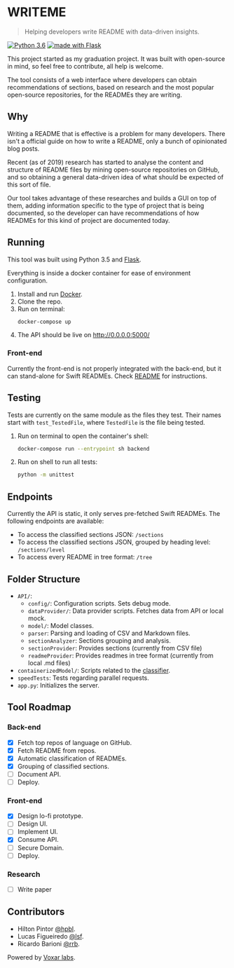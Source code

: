 # WRITEME
> Helping developers write README with data-driven insights.

[![Python 3.6](https://img.shields.io/badge/python-3.6-blue.svg)](https://www.python.org/downloads/release/python-360/)
<a href="http://flask.pocoo.org/"><img
   src="http://flask.pocoo.org/static/badges/made-with-flask-s.png"
   border="0"
   alt="made with Flask"
   title="made with Flask">
</a>

This project started as my graduation project. It was built with open-source in mind, so feel free to contribute, all help is welcome.

The tool consists of a web interface where developers can obtain recommendations of sections, based on research and the most popular open-source repositories, for the READMEs they are writing.


## Why
Writing a README that is effective is a problem for many developers. There isn't a official guide on how to write a README, only a bunch of opinionated blog posts.

Recent (as of 2019) research has started to analyse the content and structure of README files by mining open-source repositories on GitHub, and so obtaining a general data-driven idea of what should be expected of this sort of file.

Our tool takes advantage of these researches and builds a GUI on top of them, adding information specific to the type of project that is being documented, so the developer can have recommendations of how READMEs for this kind of project are documented today.

## Running
This tool was built using Python 3.5 and [Flask](http://flask.pocoo.org/).

Everything is inside a docker container for ease of environment configuration.

1. Install and run [Docker](https://www.docker.com/products/docker-desktop).
2. Clone the repo.
3. Run on terminal:
    ````bash
    docker-compose up
    ````
4. The API should be live on http://0.0.0.0:5000/

### Front-end
Currently the front-end is not properly integrated with the back-end, but it can stand-alone for Swift READMEs. Check [README](./front-end/readme-assist-tool/README.md) for instructions.

## Testing
Tests are currently on the same module as the files they test. Their names start with `test_TestedFile`, where `TestedFile` is the file being tested.

1. Run on terminal to open the container's shell:
    ```bash
    docker-compose run --entrypoint sh backend
    ```
2. Run on shell to run all tests:
    ````bash
    python -m unittest
    ````

## Endpoints
Currently the API is static, it only serves pre-fetched Swift READMEs. The following endpoints are available:
- To access the classified sections JSON: `/sections`
- To access the classified sections JSON, grouped by heading level: `/sections/level`
- To access every README in tree format: `/tree`


## Folder Structure
- `API/`:
    - `config/`: Configuration scripts. Sets debug mode.
    - `dataProvider/`: Data provider scripts. Fetches data from API or local mock.
    - `model/`: Model classes.
    - `parser`: Parsing and loading of CSV and Markdown files.
    - `sectionAnalyzer`: Sections grouping and analysis.
    - `sectionProvider`: Provides sections (currently from CSV file)
    - `readmeProvider`: Provides readmes in tree format (currently from local .md files)
- `containerizedModel/`: Scripts related to the [classifier](https://github.com/hpbl/readmeclassifier).
- `speedTests`: Tests regarding parallel requests.
-  `app.py`: Initializes the server.



## Tool Roadmap

### Back-end
- [x] Fetch top repos of language on GitHub.
- [x] Fetch README from repos.
- [x] Automatic classification of READMEs.
- [x] Grouping of classified sections.
- [ ] Document API.
- [ ] Deploy.

### Front-end
- [x] Design lo-fi prototype.
- [ ] Design UI.
- [ ] Implement UI.
- [x] Consume API.
- [ ] Secure Domain.
- [ ] Deploy.

### Research
- [ ] Write paper


## Contributors
- Hilton Pintor [@hpbl](mailto:hpbl@cin.ufpe.br).
- Lucas Figueiredo [@lsf](mailto:lsf@cin.ufpe.br).
- Ricardo Barioni [@rrb](mailto:rrb@cin.ufpe.br).

Powered by [Voxar labs](https://cin.ufpe.br/~voxarlabs).
